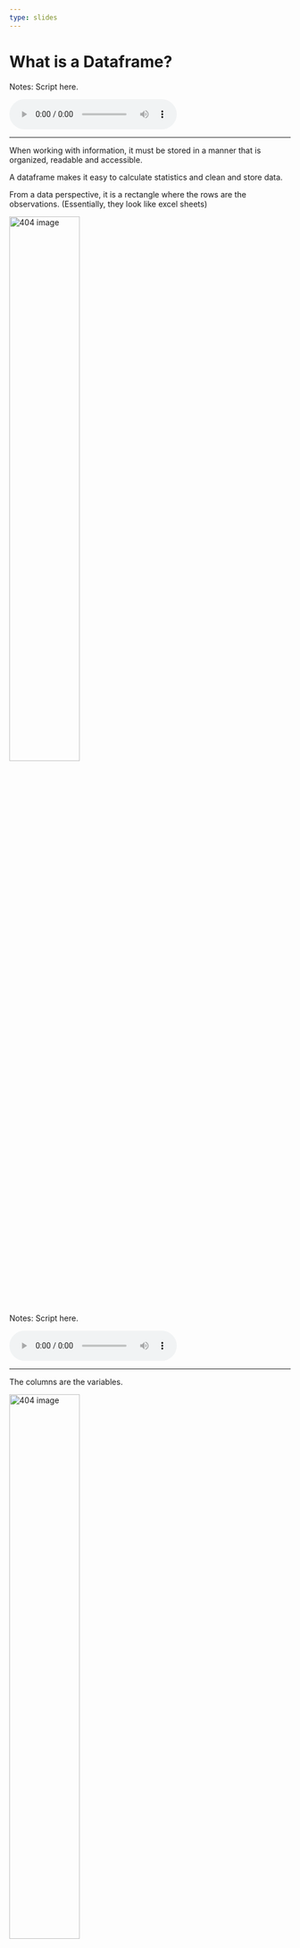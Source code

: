 ```yaml
---
type: slides
---
```


# What is a Dataframe?

Notes: Script here.

<html>

<audio controls >

<source src="placeholder_audio.mp3" />

</audio>

</html>

---

When working with information, it must be stored in a manner that is
organized, readable and accessible.

A dataframe makes it easy to calculate statistics and clean and store
data.

From a data perspective, it is a rectangle where the rows are the
observations. (Essentially, they look like excel sheets)

<img src='module1/df_obs.png' width="50%" alt="404 image"/>

Notes: Script here.

<html>

<audio controls >

<source src="placeholder_audio.mp3" />

</audio>

</html>

---

The columns are the variables.

<img src='module1/df_vars.png' width="50%" alt="404 image"/>

Notes: Script here.

<html>

<audio controls >

<source src="placeholder_audio.mp3" />

</audio>

</html>

---

# Enter Pandas

<img src='module1/pandas.gif' width="50%" alt="404 image"/>

Notes: Script here.

<html>

<audio controls >

<source src="placeholder_audio.mp3" />

</audio>

</html>

---

## Importing Pandas

To analyze dataframes, we need to make sure that we import something
called `pandas`. This will help us store and manipulate dataframes.

Before we start writing any valuable code, we need to import pandas.

``` python
import pandas as pd
```

Notes: Script here.

<html>

<audio controls >

<source src="placeholder_audio.mp3" />

</audio>

</html>

---

## Reading in Data

Next we can bring in our data named `candybars` which is stored as a
`.csv` with the following code:

``` python
df = pd.read_csv('candybars.csv')
```

let’s break this up:

`pd`: this is the short form for pandas, which we are using to
manipulate our dataframes.  
`read_csv()`: The tool that does the job and, in this case, it is
reading in the `csv` file named `candybars.csv`.  
`df`: The dataframe is now saved as an object called `df`

In these slides you can differentiate between what we typed in (our
code) in light gray and the output of this will be coloured in a dark
grey background.

You can see what the object `df` looks like on the next slide.

Notes: Script
    here.

<html>

<audio controls >

<source src="placeholder_audio.mp3" />

</audio>

</html>

---

``` python
df
```

```out
                         name  chocolate  ...  multi  available_canada_america
0                Coffee Crisp          1  ...      0                    Canada
1                Butterfinger          1  ...      0                   America
2                        Skor          1  ...      0                      Both
3                    Smarties          1  ...      1                    Canada
4                        Twix          1  ...      1                      Both
5   Reeses Peanutbutter Cups           1  ...      1                      Both
6                3 Musketeers          1  ...      0                   America
7             Kinder Surprise          1  ...      0                    Canada
8                       M & M          1  ...      1                      Both
9                   Glosettes          1  ...      1                    Canada
10                     KitKat          1  ...      1                      Both
11                  Babe Ruth          1  ...      0                   America
12                   Caramilk          1  ...      0                    Canada
13                       Aero          1  ...      0                    Canada
14                       Mars          1  ...      0                      Both
15                     Payday          0  ...      0                   America
16                   Snickers          1  ...      0                      Both
17                   Crunchie          1  ...      0                    Canada
18                 Wonderbar           1  ...      0                    Canada
19                 100 Grand           1  ...      0                   America
20                     Take 5          1  ...      0                   America
21           Whatchamacallits          1  ...      0                   America
22                 Almond Joy          1  ...      0                   America
23                   Oh Henry          1  ...      0                      Both
24          Cookies and Cream          0  ...      0                      Both

[25 rows x 10 columns]
```

Notes: Script here.

<html>

<audio controls >

<source src="placeholder_audio.mp3" />

</audio>

</html>

---

From this dataframe, we can see that there are 25 different candy bars
and 10 columns. We can obtain the names of the columns using this code:

``` python
df.columns
```

```out
Index(['name', 'chocolate', 'peanuts', 'caramel', 'nougat',
       'cookie_wafer_rice', 'coconut', 'white_chocolate', 'multi',
       'available_canada_america'],
      dtype='object')
```

Or if you wanted to see the dimensions of the whole dataframe you could
code the following:

``` python
df.shape
```

```out
(25, 10)
```

Breaking up this code it just means “From our dataframe that we saved as
`df` tell me the `columns` or tell me the `shape`”.

Notes: Script here.

<html>

<audio controls >

<source src="placeholder_audio.mp3" />

</audio>

</html>

---

Another important method to know is what if we don’t want to output the
whole table  
We can then specify how many rows of the dataset to show with
`df.head()`

``` python
df.head(2)
```

```out
           name  chocolate  ...  multi  available_canada_america
0  Coffee Crisp          1  ...      0                    Canada
1  Butterfinger          1  ...      0                   America

[2 rows x 10 columns]
```

This specifies only 2 rows will be shown. We can specify any number of
rows within the brackets or we can leave it empty which will default to
5 rows.

``` python
df.head()
```

```out
           name  chocolate  ...  multi  available_canada_america
0  Coffee Crisp          1  ...      0                    Canada
1  Butterfinger          1  ...      0                   America
2          Skor          1  ...      0                      Both
3      Smarties          1  ...      1                    Canada
4          Twix          1  ...      1                      Both

[5 rows x 10 columns]
```

Notes: Script here.

<html>

<audio controls >

<source src="placeholder_audio.mp3" />

</audio>

</html>

---

# let’s apply what we learned\!

Notes: Script here.

<html>

<audio controls >

<source src="placeholder_audio.mp3" />

</audio>

</html>
